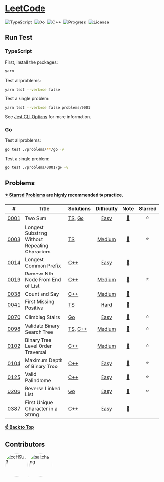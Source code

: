 # [LeetCode](https://leetcode.com/problemset/all)

 ![TypeScript](https://img.shields.io/badge/language-TypeScript-3178c6)&nbsp;
 ![Go](https://img.shields.io/badge/language-Go-007d9c)&nbsp;
 ![C++](https://img.shields.io/badge/language-C++-004283)&nbsp;
 ![Progress](https://img.shields.io/badge/progess-13%20%2F%202082-sucess)&nbsp;
[![License](https://img.shields.io/badge/license-MIT-a31f34)](./LICENSE)

## Run Test

### TypeScript

First, install the packages:

```bash
yarn
```

Test all problems:

```bash
yarn test --verbose false
```

Test a single problem:

```bash
yarn test --verbose false problems/0001
```

See [Jest CLI Options](https://jestjs.io/docs/cli#--verbose) for more information.

### Go

Test all problems:

```bash
go test ./problems/**/go -v
```

Test a single problem:

```bash
go test ./problems/0001/go -v
```

## Problems

**[:star: Starred Problems](https://leetcode.com/list/xoqag3yj) are highly recommended to practice.**

|   #    | Title                                          | Solutions                      | Difficulty |        Note         | Starred |
|:------:|------------------------------------------------|--------------------------------|:----------:|:-------------------:|:-------:|
| [0001] | Two Sum                                        | [TS][0001_ts], [Go][0001_go]   |   [Easy]   | [:memo:][0001_note] | :star:  |
| [0003] | Longest Substring Without Repeating Characters | [TS][0003_ts]                  |  [Medium]  | [:memo:][0003_note] | :star:  |
| [0014] | Longest Common Prefix                          | [C++][0014_c++]                |   [Easy]   | [:memo:][0014_note] |         |
| [0019] | Remove Nth Node From End of List               | [C++][0019_c++]                |  [Medium]  | [:memo:][0019_note] | :star:  |
| [0038] | Count and Say                                  | [C++][0038_c++]                |  [Medium]  | [:memo:][0038_note] |         |
| [0041] | First Missing Positive                         | [TS][0041_ts]                  |   [Hard]   | [:memo:][0041_note] |         |
| [0070] | Climbing Stairs                                | [Go][0070_go]                  |   [Easy]   | [:memo:][0070_note] | :star:  |
| [0098] | Validate Binary Search Tree                    | [TS][0098_ts], [C++][0098_c++] |  [Medium]  | [:memo:][0098_note] | :star:  |
| [0102] | Binary Tree Level Order Traversal              | [C++][0102_c++]                |  [Medium]  | [:memo:][0102_note] | :star:  |
| [0104] | Maximum Depth of Binary Tree                   | [C++][0104_c++]                |   [Easy]   | [:memo:][0104_note] | :star:  |
| [0125] | Valid Palindrome                               | [C++][0125_c++]                |   [Easy]   | [:memo:][0125_note] | :star:  |
| [0206] | Reverse Linked List                            | [Go][0206_go]                  |   [Easy]   | [:memo:][0206_note] | :star:  |
| [0387] | First Unique Character in a String             | [C++][0387_c++]                |   [Easy]   | [:memo:][0387_note] |         |

[**:point_up: Back to Top**](#problems)

## Contributors

<a href="https://github.com/ccHSU13">
    <img
      src="https://avatars.githubusercontent.com/u/86006022"
      alt="ccHSU13"
      width="75px"
      style="border-radius:50%;"
    >
</a>
<a href="https://github.com/saltchang">
    <img
      src="https://avatars.githubusercontent.com/u/44324205"
      alt="saltchang"
      width="75px"
      style="border-radius:50%;"
    >
</a>

<!-- Cheat Sheet -->

[github emoji cheat sheet]: https://github.com/ikatyang/emoji-cheat-sheet/blob/master/README.md

<!-- Difficulty -->

[easy]: https://leetcode.com/problemset/all/?difficulty=EASY
[medium]: https://leetcode.com/problemset/all/?difficulty=MEDIUM
[hard]: https://leetcode.com/problemset/all/?difficulty=HARD

<!-- 0001 -->

[0001]: https://leetcode.com/problems/two-sum
[0001_note]: ./problems/0001/README.md#:memo:-note
[0001_ts]: ./problems/0001/ts/two_sum.ts
[0001_go]: ./problems/0001/go/two_sum.go

<!-- 0003 -->

[0003]: https://leetcode.com/problems/longest-substring-without-repeating-characters
[0003_note]: ./problems/0003/README.md#:memo:-note
[0003_ts]: ./problems/0003/ts/longest_substring_without_repeating_characters.ts

<!-- 0014 -->

[0014]: https://leetcode.com/problems/longest-common-prefix
[0014_note]: ./problems/0014/README.md#:memo:-note
[0014_c++]: ./problems/0014/cpp/longest_common_prefix.cpp

<!-- 0019 -->

[0019]: https://leetcode.com/problems/remove-nth-node-from-end-of-list
[0019_note]: ./problems/0019/README.md#:memo:-note
[0019_c++]: ./problems/0019/cpp/remove_nth_node_from_end_of_list.cpp

<!-- 0038 -->

[0038]: https://leetcode.com/problems/count-and-say
[0038_note]: ./problems/0038/README.md#:memo:-note
[0038_c++]: ./problems/0038/cpp/count_and_say.cpp

<!-- 0041 -->

[0041]: https://leetcode.com/problems/first-missing-positive
[0041_note]: ./problems/0041/README.md#:memo:-note
[0041_ts]: ./problems/0041/ts/first_missing_positive.ts

<!-- 0070 -->

[0070]: https://leetcode.com/problems/climbing-stairs
[0070_note]: ./problems/0070/README.md#:memo:-note
[0070_go]: ./problems/0070/go/climbing_stairs.go

<!-- 0098 -->

[0098]: https://leetcode.com/problems/validate-binary-search-tree
[0098_note]: ./problems/0098/README.md#:memo:-note
[0098_ts]: ./problems/0098/ts/validate_binary_search_tree.ts
[0098_c++]: ./problems/0098/cpp/validate_binary_search_tree.cpp

<!-- 0102 -->

[0102]: https://leetcode.com/problems/binary-tree-level-order-traversal
[0102_note]: ./problems/0102/README.md#:memo:-note
[0102_c++]: ./problems/0102/cpp/binary_tree_level_order_traversal.cpp

<!-- 0104 -->

[0104]: https://leetcode.com/problems/maximum-depth-of-binary-tree
[0104_note]: ./problems/0104/README.md#:memo:-note
[0104_c++]: ./problems/0104/cpp/maximum_depth_of_binary_tree.cpp

<!-- 0125 -->

[0125]: https://leetcode.com/problems/valid-palindrome
[0125_note]: ./problems/0125/README.md#:memo:-note
[0125_c++]: ./problems/0125/cpp/valid_palindrome.cpp

<!-- 0206 -->

[0206]: https://leetcode.com/problems/reverse-linked-list
[0206_note]: ./problems/0206/README.md#:memo:-note
[0206_go]: ./problems/0206/go/reverse_linked_list.go

<!-- 0387 -->

[0387]: https://leetcode.com/problems/first-unique-character-in-a-string
[0387_note]: ./problems/0387/README.md#:memo:-note
[0387_c++]: ./problems/0387/cpp/first_unique_character_in_a_string.cpp
